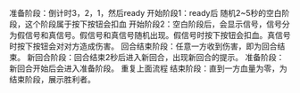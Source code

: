 准备阶段：倒计时3，2，1，然后ready
开始阶段1：ready后 随机2~5秒的空白阶段，这个阶段属于按下按钮会扣血
开始阶段2：空白阶段后，会显示信号，信号分为假信号和真信号。假信号和真信号随机出现。假信号时按下按钮会扣血。真信号时按下按钮会对对方造成伤害。
回合结束阶段：任意一方收到伤害，即为回合结束。
新回合阶段：回合结束2秒后进入新回合，出现新回合的提示。
准备阶段：新回合开始后会进入准备阶段。
重复上面流程
结束阶段：直到一方血量为零，为结束阶段，展示胜利者。
